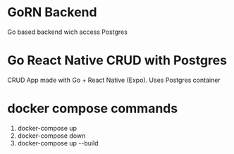 # GoRN Backend

Go based backend wich access Postgres

# Go React Native CRUD with Postgres

CRUD App made with Go + React Native (Expo). Uses Postgres container

# docker compose commands

1. docker-compose up
2. docker-compose down
3. docker-compose up --build
